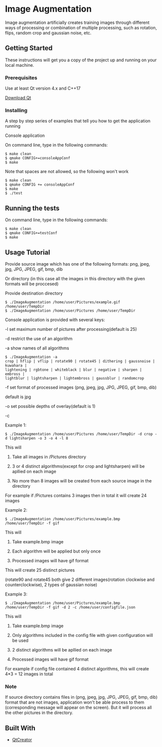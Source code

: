 # Image Augmentation

Image augmentation artificially creates training images through different ways of processing or combination of multiple processing, such as rotation, flips, random crop and gaussian noise, etc.

## Getting Started

These instructions will get you a copy of the project up and running on your local machine. 

### Prerequisites

Use at least Qt version 4.x and C++17

[Download Qt](https://www.qt.io/download)


### Installing

A step by step series of examples that tell you how to get the application running

Console application

On command line, type in the following commands:
```
$ make clean
$ qmake CONFIG+=consoleAppConf
$ make
```
Note that spaces are not allowed, so the following won't work
```
$ make clean
$ qmake CONFIG += consoleAppConf
$ make
$ ./test
```

## Running the tests

On command line, type in the following commands:
```
$ make clean
$ qmake CONFIG+=testConf
$ make
```
## Usage Tutorial
Provide source image which has one of the following formats: png, jpeg, jpg, JPG, JPEG, gif, bmp, dib

Or directory (in this case all the images in this directory with the given formats will be proccesed)

Provide destination directory
```
$ ./ImageAugmentation /home/user/Pictures/example.gif /home/user/TempDir
$ ./ImageAugmentation /home/user/Pictures /home/user/TempDir
``` 
Console application is provided with several keys:

-l <number>
set maximum number of pictures after processing(default is 25)

-d <algorithm name>
restrict the use of an algorithm

-a
show names of all algorithms
```
$ ./ImageAugmentation -a
crop | hflip | vflip | rotate90 | rotate45 | dithering | gaussnoise | kuwahara | 
lightening | rgbtone | whiteblack | blur | negative | sharpen | embross | 
lightblur | lightsharpen | lightembross | gaussblur | randomcrop

```
-f <format>
set format of processed images (png, jpeg, jpg, JPG, JPEG, gif, bmp, dib)

default is jpg

-o <number>
set possible depths of overlay(default is 1)

-c <config file path>

Example 1:
```
$ ./ImageAugmentation /home/user/Pictures /home/user/TempDir -d crop -d lightsharpen -o 3 -o 4 -l 8

```
This will

1) Take all images in /Pictures directory

2) 3 or 4 distinct algorithms(except for crop and lightsharpen) will be apllied on each image

3) No more than 8 images will be created from each source image in the directory

For example if /Pictures contains 3 images then in total it will create 24 images 

Example 2:
```
$ ./ImageAugmentation /home/user/Pictures/example.bmp /home/user/TempDir -f gif

```
This will

1) Take example.bmp image

2) Each algorithm will be applied but only once

3) Processed images will have gif format

This will create 25 distinct pictures 

(rotate90 and rotate45 both give 2 different images(rotation clockwise and counterclockwise), 2 types of gaussian noise) 

Example 3:
```
$ ./ImageAugmentation /home/user/Pictures/example.bmp /home/user/TempDir -f gif -d 2 -c /home/user/configfile.json

```
This will

1) Take example.bmp image

2) Only algorithms included in the config file with given configuration will be used
 
3) 2 distinct algorithms will be apllied on each image

4) Processed images will have gif format

For example if config file contained 4 distinct algorithms, this will create 4*3 = 12 images in total

### Note
If source directory contains files in (png, jpeg, jpg, JPG, JPEG, gif, bmp, dib) format that are not images, application won't be able process to them (corresponding message will appear on the screen). 
But it will process all the other pictures in the directory.
## Built With

* [QtCreator](https://www.qt.io/)

